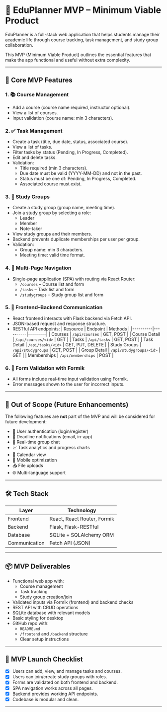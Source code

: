 # 🎯 EduPlanner MVP – Minimum Viable Product

EduPlanner is a full-stack web application that helps students manage their academic life through course tracking, task management, and study group collaboration.

This MVP (Minimum Viable Product) outlines the essential features that make the app functional and useful without extra complexity.

---

## 🧩 Core MVP Features

### 1. 📚 Course Management
- Add a course (course name required, instructor optional).
- View a list of courses.
- Input validation (course name: min 3 characters).

### 2. ✅ Task Management
- Create a task (title, due date, status, associated course).
- View a list of tasks.
- Filter tasks by status (Pending, In Progress, Completed).
- Edit and delete tasks.
- Validation:
  - Title required (min 3 characters).
  - Due date must be valid (YYYY-MM-DD) and not in the past.
  - Status must be one of: Pending, In Progress, Completed.
  - Associated course must exist.

### 3. 👥 Study Groups
- Create a study group (group name, meeting time).
- Join a study group by selecting a role:
  - Leader
  - Member
  - Note-taker
- View study groups and their members.
- Backend prevents duplicate memberships per user per group.
- Validation:
  - Group name: min 3 characters.
  - Meeting time: valid time format.

### 4. 🧭 Multi-Page Navigation
- Single-page application (SPA) with routing via React Router:
  - `/courses` – Course list and form
  - `/tasks` – Task list and form
  - `/studygroups` – Study group list and form

### 5. 🔄 Frontend–Backend Communication
- React frontend interacts with Flask backend via Fetch API.
- JSON-based request and response structure.
- RESTful API endpoints:
  | Resource | Endpoint | Methods |
  |----------|----------|---------|
  | Courses | `/api/courses` | GET, POST |
  | Course Detail | `/api/courses/<id>` | GET |
  | Tasks | `/api/tasks` | GET, POST |
  | Task Detail | `/api/tasks/<id>` | GET, PUT, DELETE |
  | Study Groups | `/api/studygroups` | GET, POST |
  | Group Detail | `/api/studygroups/<id>` | GET |
  | Memberships | `/api/memberships` | POST |

### 6. 📝 Form Validation with Formik
- All forms include real-time input validation using Formik.
- Error messages shown to the user for incorrect inputs.

---

## 🚫 Out of Scope (Future Enhancements)

The following features are **not** part of the MVP and will be considered for future development:

- 🔐 User authentication (login/register)
- 🔔 Deadline notifications (email, in-app)
- 💬 Real-time group chat
- 📈 Task analytics and progress charts
- 📅 Calendar view
- 📱 Mobile optimization
- 📤 File uploads
- 🌐 Multi-language support

---

## 🛠️ Tech Stack

| Layer      | Technology                  |
|------------|-----------------------------|
| Frontend   | React, React Router, Formik |
| Backend    | Flask, Flask-RESTful        |
| Database   | SQLite + SQLAlchemy ORM     |
| Communication | Fetch API (JSON)        |

---

## 📦 MVP Deliverables

- Functional web app with:
  - Course management
  - Task tracking
  - Study group creation/join
- Validated inputs via Formik (frontend) and backend checks
- REST API with CRUD operations
- SQLite database with relevant models
- Basic styling for desktop
- GitHub repo with:
  - `README.md`
  - `/frontend` and `/backend` structure
  - Clear setup instructions

---

## 🚀 MVP Launch Checklist

- [x] Users can add, view, and manage tasks and courses.
- [x] Users can join/create study groups with roles.
- [x] Forms are validated on both frontend and backend.
- [x] SPA navigation works across all pages.
- [x] Backend provides working API endpoints.
- [x] Codebase is modular and clean.

---
